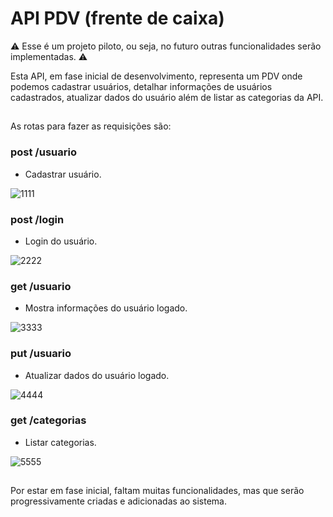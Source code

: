 # API PDV (frente de caixa)

⚠️ Esse é um projeto piloto, ou seja, no futuro outras funcionalidades serão implementadas. ⚠️

Esta API, em fase inicial de desenvolvimento, representa um PDV onde podemos cadastrar usuários, detalhar informações de usuários cadastrados, atualizar dados do usuário além de listar as categorias da API.
##

As rotas para fazer as requisições são:

### post /usuario<br>
* Cadastrar usuário.

![1111](https://github.com/MkLinder/API_E-commerce/assets/94409465/be08c245-7750-48eb-9d88-60513d89beef)



### post /login<br>
* Login do usuário.

![2222](https://github.com/MkLinder/API_E-commerce/assets/94409465/4cd68a52-c449-443c-a406-a95c3829af97)



### get /usuario<br>
* Mostra informações do usuário logado.

![3333](https://github.com/MkLinder/API_E-commerce/assets/94409465/59561606-d143-40b2-89f4-63f10c329434)



### put /usuario<br>
* Atualizar dados do usuário logado.

![4444](https://github.com/MkLinder/API_E-commerce/assets/94409465/c483fae6-a613-40e9-b505-0c7209477719)



### get /categorias<br>
* Listar categorias.

![5555](https://github.com/MkLinder/API_E-commerce/assets/94409465/42af6cf8-754b-4b15-b49e-bfde66884780)



##
Por estar em fase inicial, faltam muitas funcionalidades, mas que serão progressivamente criadas e adicionadas ao sistema.
